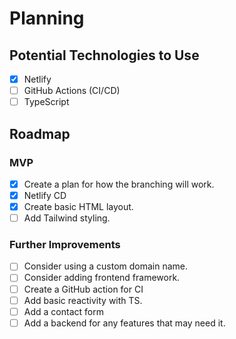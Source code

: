 # Planning

## Potential Technologies to Use

- [x] Netlify
- [ ] GitHub Actions (CI/CD)
- [ ] TypeScript

## Roadmap

### MVP

- [x] Create a plan for how the branching will work.
- [x] Netlify CD
- [x] Create basic HTML layout.
- [ ] Add Tailwind styling.

### Further Improvements

- [ ] Consider using a custom domain name.
- [ ] Consider adding frontend framework.
- [ ] Create a GitHub action for CI
- [ ] Add basic reactivity with TS.
- [ ] Add a contact form
- [ ] Add a backend for any features that may need it.
